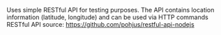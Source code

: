 Uses simple RESTful API for testing purposes.
The API contains location information (latitude, longitude) and can be used via HTTP commands
RESTful API source: https://github.com/pohjus/restful-api-nodejs
